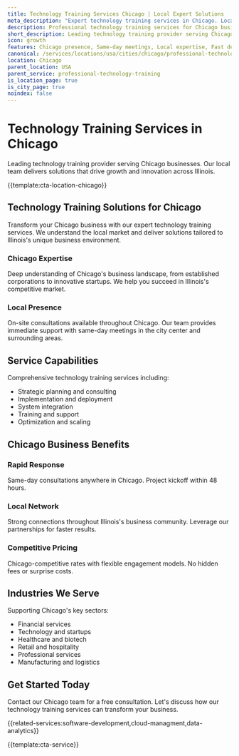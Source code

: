 ```yaml
---
title: Technology Training Services Chicago | Local Expert Solutions
meta_description: "Expert technology training services in Chicago. Local team, same-day consultations, proven results. Transform your business today."
description: Professional technology training services for Chicago businesses
short_description: Leading technology training provider serving Chicago and Illinois.
icon: growth
features: Chicago presence, Same-day meetings, Local expertise, Fast deployment, Competitive rates, Proven track record
canonical: /services/locations/usa/cities/chicago/professional-technology-training-chicago.html
location: Chicago
parent_location: USA
parent_service: professional-technology-training
is_location_page: true
is_city_page: true
noindex: false
---
```


# Technology Training Services in Chicago

Leading technology training provider serving Chicago businesses. Our local team delivers solutions that drive growth and innovation across Illinois.

{{template:cta-location-chicago}}

## Technology Training Solutions for Chicago

Transform your Chicago business with our expert technology training services. We understand the local market and deliver solutions tailored to Illinois's unique business environment.

### Chicago Expertise

Deep understanding of Chicago's business landscape, from established corporations to innovative startups. We help you succeed in Illinois's competitive market.

### Local Presence

On-site consultations available throughout Chicago. Our team provides immediate support with same-day meetings in the city center and surrounding areas.

## Service Capabilities

Comprehensive technology training services including:
- Strategic planning and consulting
- Implementation and deployment
- System integration
- Training and support
- Optimization and scaling

## Chicago Business Benefits

### Rapid Response
Same-day consultations anywhere in Chicago. Project kickoff within 48 hours.

### Local Network
Strong connections throughout Illinois's business community. Leverage our partnerships for faster results.

### Competitive Pricing
Chicago-competitive rates with flexible engagement models. No hidden fees or surprise costs.

## Industries We Serve

Supporting Chicago's key sectors:
- Financial services
- Technology and startups
- Healthcare and biotech
- Retail and hospitality
- Professional services
- Manufacturing and logistics

## Get Started Today

Contact our Chicago team for a free consultation. Let's discuss how our technology training services can transform your business.

{{related-services:software-development,cloud-managment,data-analytics}}

{{template:cta-service}}
